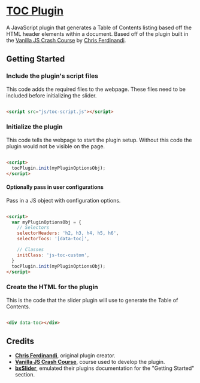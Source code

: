 
# [TOC Plugin](https://github.com/tyler-vs/toc-plugin)

A JavaScript plugin that generates a Table of Contents listing based off the HTML header elements within a document. Based off of the plugin built in the [Vanilla JS Crash Course](https://github.com/cferdinandi/vanilla-js-crash-course) by [Chris Ferdinandi](https://github.com/cferdinandi).

## Getting Started

### Include the plugin's script files

This code adds the required files to the webpage. These files need to be included before initializing the slider.

```html

<script src="js/toc-script.js"></script>

```

### Initialize the plugin

This code tells the webpage to start the plugin setup. Without this code the plugin would not be visible on the page.

```html

<script>
  tocPlugin.init(myPluginOptionsObj);
</script>

```

#### Optionally pass in user configurations

Pass in a JS object with configuration options.

```html

<script>
  var myPluginOptionsObj = {
    // Selectors
    selectorHeaders: 'h2, h3, h4, h5, h6',
    selectorTocs: '[data-toc]',

    // Classes
    initClass: 'js-toc-custom',
  }
  tocPlugin.init(myPluginOptionsObj);
</script>

```

### Create the HTML for the plugin

This is the code that the slider plugin will use to generate the Table of Contents.

```html

<div data-toc></div>

```

## Credits

- __[Chris Ferdinandi](https://github.com/cferdinandi)__, original plugin creator.
- __[Vanilla JS Crash Course](https://github.com/cferdinandi/vanilla-js-crash-course)__, course used to develop the plugin.
- __[bxSlider](https://bxslider.com/install/)__, emulated their plugins documentation for the "Getting Started" section.

